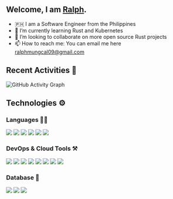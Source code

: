 ## Welcome, I am [Ralph](https://ralphmungcal.com).

- 🇵🇭 I am a Software Engineer from the Philippines
- 🌱 I’m currently learning Rust and Kubernetes
- 👯 I’m looking to collaborate on more open source Rust projects
- 📫 How to reach me: You can email me here ralphmungcal09@gmail.com

## Recent Activities 💪

![GitHub Activity Graph](https://activity-graph.herokuapp.com/graph?username=asp143&theme=dracula&hide_border=true)

## Technologies ⚙️

### Languages ✍🏼

<img src="https://img.icons8.com/color/50/000000/javascript--v1.png"/> <img src="https://img.icons8.com/color/50/000000/c-plus-plus-logo.png"/> <img src="https://img.icons8.com/external-tal-revivo-green-tal-revivo/50/000000/external-rust-is-a-multi-paradigm-system-programming-language-logo-green-tal-revivo.png"/> <img src="https://img.icons8.com/color/48/000000/python--v2.png"/> <img src="https://img.icons8.com/external-tal-revivo-color-tal-revivo/50/000000/external-nodejs-is-an-open-source-cross-platform-javascript-run-time-environment-logo-color-tal-revivo.png"/> <img src="https://img.icons8.com/offices/50/000000/react.png"/>

### DevOps & Cloud Tools ⚒️

<img src="https://img.icons8.com/fluency/50/000000/visual-studio-code-2019.png"/> <img src="https://img.icons8.com/cute-clipart/50/000000/amazon.png"/> <img src="https://img.icons8.com/color/50/000000/google-cloud.png"/> <img src="https://img.icons8.com/color/50/000000/git.png"/> <img src="https://img.icons8.com/color/50/000000/github.png"/> <img src="https://img.icons8.com/fluency/50/000000/docker.png"/> <img src="https://img.icons8.com/color/50/000000/kubernetes.png"/> <img src="https://img.icons8.com/color/50/000000/linux--v2.png"/>

### Database 💽

<img src="https://img.icons8.com/officel/50/000000/mysql.png"/> <img src="https://img.icons8.com/color/50/000000/mongodb.png"/> <img src="https://img.icons8.com/color/50/000000/redis.png"/>

